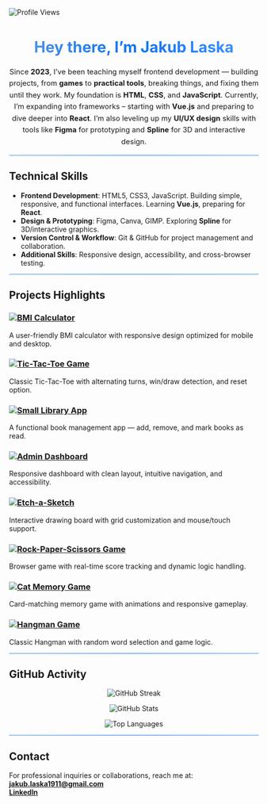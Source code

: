 ![Profile Views](https://komarev.com/ghpvc/?username=Jakub-Laska&color=0f74f1)

<h1 align="center" style="font-weight:700; font-size:2.2em;">
  <span style="background:linear-gradient(90deg,#4a90e2,#0f74f1,#3a8dff); -webkit-background-clip:text; -webkit-text-fill-color:transparent;">
    Hey there, I’m Jakub Laska
  </span>
</h1>

<p align="center" style="max-width:650px; font-size:1.05em; line-height:1.6;">
Since <b>2023</b>, I’ve been teaching myself frontend development — building projects, from <b>games</b> to <b>practical tools</b>, breaking things, and fixing them until they work.  
My foundation is <b>HTML</b>, <b>CSS</b>, and <b>JavaScript</b>. Currently, I’m expanding into frameworks – starting with <b>Vue.js</b> and preparing to dive deeper into <b>React</b>.  
I’m also leveling up my <b>UI/UX design</b> skills with tools like <b>Figma</b> for prototyping and <b>Spline</b> for 3D and interactive design.  
</p>

<hr style="border:0; height:1px; background:linear-gradient(90deg,#4a90e2,#0f74f1,#3a8dff);">

## Technical Skills

- **Frontend Development**: HTML5, CSS3, JavaScript. Building simple, responsive, and functional interfaces. Learning **Vue.js**, preparing for **React**.  
- **Design & Prototyping**: Figma, Canva, GIMP. Exploring **Spline** for 3D/interactive graphics.  
- **Version Control & Workflow**: Git & GitHub for project management and collaboration.  
- **Additional Skills**: Responsive design, accessibility, and cross-browser testing.  

<hr style="border:0; height:1px; background:linear-gradient(90deg,#4a90e2,#0f74f1,#3a8dff);">

## Projects Highlights

### [![BMI Calculator](https://img.shields.io/badge/BMI%20Calculator-%23007ACC?style=for-the-badge&logo=appveyor&logoColor=white)](https://github.com/Jakub-Laska/bmi-calculator)  
A user-friendly BMI calculator with responsive design optimized for mobile and desktop.

### [![Tic-Tac-Toe Game](https://img.shields.io/badge/Tic--Tac--Toe-%230073e6?style=for-the-badge&logo=gamepad&logoColor=white)](https://github.com/Jakub-Laska/tic-tac-toe)  
Classic Tic-Tac-Toe with alternating turns, win/draw detection, and reset option.

### [![Small Library App](https://img.shields.io/badge/Small%20Library-%23005fc1?style=for-the-badge&logo=read-the-docs&logoColor=white)](https://github.com/Jakub-Laska/small-library-app)  
A functional book management app — add, remove, and mark books as read.

### [![Admin Dashboard](https://img.shields.io/badge/Admin%20Dashboard-%230064d8?style=for-the-badge&logo=visual-studio-code&logoColor=white)](https://github.com/Jakub-Laska/Project-Admin-Dashboard)  
Responsive dashboard with clean layout, intuitive navigation, and accessibility.

### [![Etch-a-Sketch](https://img.shields.io/badge/Etch--a--Sketch-%230061c4?style=for-the-badge&logo=pencil&logoColor=white)](https://github.com/Jakub-Laska/etch-a-sketch)  
Interactive drawing board with grid customization and mouse/touch support.

### [![Rock-Paper-Scissors Game](https://img.shields.io/badge/Rock-Paper-Scissors-%230063c9?style=for-the-badge&logo=rocketchat&logoColor=white)](https://github.com/Jakub-Laska/Rock-Paper-Scissors)  
Browser game with real-time score tracking and dynamic logic handling.

### [![Cat Memory Game](https://img.shields.io/badge/Cat%20Memory%20Game-%230055ba?style=for-the-badge&logo=cat&logoColor=white)](https://github.com/Jakub-Laska/cat-game)  
Card-matching memory game with animations and responsive gameplay.

### [![Hangman Game](https://img.shields.io/badge/Hangman%20Game-%230049a8?style=for-the-badge&logo=hangouts&logoColor=white)](https://github.com/Jakub-Laska/Hangman-game)  
Classic Hangman with random word selection and game logic.

<hr style="border:0; height:1px; background:linear-gradient(90deg,#4a90e2,#0f74f1,#3a8dff);">

## GitHub Activity

<p align="center">
  <img src="https://streak-stats.demolab.com?user=Jakub-Laska&theme=gradient&hide_border=true&border_radius=10&background=00000000&ring=4a90e2&fire=0f74f1&currStreakLabel=ffffff&sideLabels=91caff" alt="GitHub Streak"/>
</p>

<p align="center">
  <img src="https://github-readme-stats.vercel.app/api?username=Jakub-Laska&show_icons=true&theme=transparent&hide_border=true&bg_color=00000000&title_color=4a90e2&text_color=ffffff&icon_color=3a8dff&count_private=true" alt="GitHub Stats"/>
</p>

<p align="center">
  <img src="https://github-readme-stats.vercel.app/api/top-langs/?username=Jakub-Laska&layout=compact&theme=transparent&hide_border=true&bg_color=00000000&title_color=0f74f1&text_color=ffffff" alt="Top Languages"/>
</p>

<hr style="border:0; height:1px; background:linear-gradient(90deg,#4a90e2,#0f74f1,#3a8dff);">

## Contact

For professional inquiries or collaborations, reach me at:  
**[jakub.laska1911@gmail.com](mailto:jakub.laska1911@gmail.com)**
<br>
**[LinkedIn](https://www.linkedin.com/in/jakub-laska02)**

